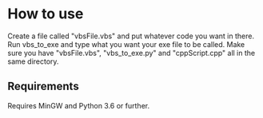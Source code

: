 # How to use
Create a file called "vbsFile.vbs" and put whatever code you want in there.
Run vbs_to_exe and type what you want your exe file to be called.
Make sure you have "vbsFile.vbs", "vbs_to_exe.py" and "cppScript.cpp" all in the same directory.

## Requirements
Requires MinGW and Python 3.6 or further.
